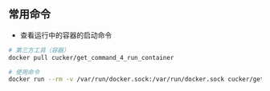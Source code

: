 

## 常用命令
- 查看运行中的容器的启动命令
```sh
# 第三方工具（容器）
docker pull cucker/get_command_4_run_container

# 使用命令
docker run --rm -v /var/run/docker.sock:/var/run/docker.sock cucker/get_command_4_run_container [容器名称]/[容器ID]
```

